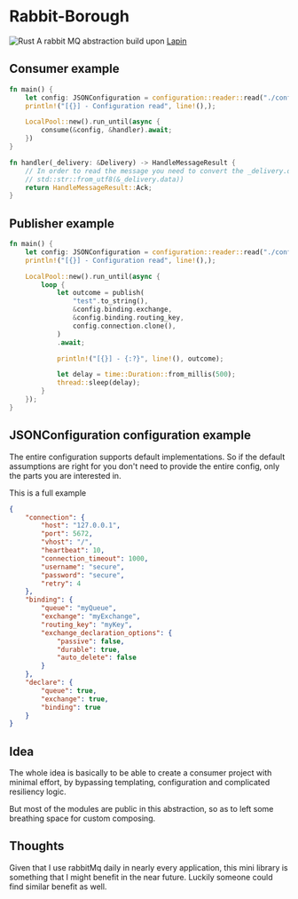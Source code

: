 # Rabbit-Borough
![Rust](https://github.com/elasticrash/rabbit-borough/workflows/Rust/badge.svg)
A rabbit MQ abstraction build upon [Lapin](https://crates.io/crates/lapin/1.0.2)

## Consumer example

```rust
fn main() {
    let config: JSONConfiguration = configuration::reader::read("./config.json").unwrap();
    println!("[{}] - Configuration read", line!(),);

    LocalPool::new().run_until(async {
        consume(&config, &handler).await;
    })
}

fn handler(_delivery: &Delivery) -> HandleMessageResult {
    // In order to read the message you need to convert the _delivery.data from a u8 vec to a utf8 string :
    // std::str::from_utf8(&_delivery.data))
    return HandleMessageResult::Ack;
}
```

## Publisher example

```rust
fn main() {
    let config: JSONConfiguration = configuration::reader::read("./config.json").unwrap();
    println!("[{}] - Configuration read", line!(),);

    LocalPool::new().run_until(async {
        loop {
            let outcome = publish(
                "test".to_string(),
                &config.binding.exchange,
                &config.binding.routing_key,
                config.connection.clone(),
            )
            .await;

            println!("[{}] - {:?}", line!(), outcome);

            let delay = time::Duration::from_millis(500);
            thread::sleep(delay);
        }
    });
}
```

## JSONConfiguration configuration example


The entire configuration supports default implementations. So if the default assumptions are right for you don't need to provide the entire config, only the parts you are interested in.

This is a full example 
```json
{
    "connection": {
        "host": "127.0.0.1",
        "port": 5672,
        "vhost": "/",
        "heartbeat": 10,
        "connection_timeout": 1000,
        "username": "secure",
        "password": "secure",
        "retry": 4
    },
    "binding": {
        "queue": "myQueue",
        "exchange": "myExchange",
        "routing_key": "myKey",
        "exchange_declaration_options": {
            "passive": false,
            "durable": true,
            "auto_delete": false
        }
    },
    "declare": {
        "queue": true,
        "exchange": true,
        "binding": true
    }
}
```




## Idea

The whole idea is basically to be able to create a consumer project with minimal effort, by bypassing templating, configuration and complicated resiliency logic. 

But most of the modules are public in this abstraction, so as to left some breathing space for custom composing. 

## Thoughts
Given that I use rabbitMq daily in nearly every application, this mini library is something that I might benefit in the near future. Luckily someone could find similar benefit as well.
